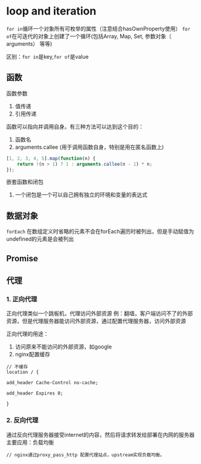 # loop and iteration
`for in`循环一个对象所有可枚举的属性（注意结合hasOwnProperty使用）
`for of`在可迭代的对象上创建了一个循环(包括Array, Map, Set, 参数对象（ arguments） 等等) 

区别：`for in`是key,`for of`是value

## 函数
函数参数

1. 值传递 
2. 引用传递

函数可以指向并调用自身。有三种方法可以达到这个目的：
1. 函数名
2. arguments.callee (用于调用函数自身，特别是用在匿名函数上)

```javascript
[1, 2, 3, 4, 5].map(function(n) {
    return !(n > 1) ? 1 : arguments.callee(n - 1) * n;
});
```

嵌套函数和闭包
1. 一个闭包是一个可以自己拥有独立的环境和变量的表达式

## 数据对象

`forEach`
在数组定义时省略的元素不会在forEach遍历时被列出，但是手动赋值为undefined的元素是会被列出

## Promise

## 代理
### 1. 正向代理
正向代理类似一个跳板机，代理访问外部资源
例：翻墙，客户端访问不了的外部资源，但是代理服务器能访问外部资源，通过配置代理服务器，访问外部资源

正向代理的用途：
1. 访问原来不能访问的外部资源，如google
2. nginx配置缓存
```
// 不缓存
location / {

add_header Cache-Control no-cache;

add_header Expires 0;

}
```
### 2. 反向代理
通过反向代理服务器接受internet的内容，然后将请求转发给部署在内网的服务器
主要应用：负载均衡
```
// nginx通过proxy_pass_http 配置代理站点，upstream实现负载均衡。
```